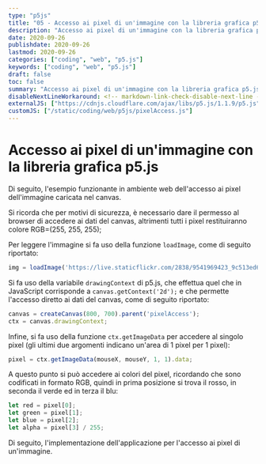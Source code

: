 ```yaml
---
type: "p5js"
title: "05 - Accesso ai pixel di un'immagine con la libreria grafica p5.js"
description: "Accesso ai pixel di un'immagine con la libreria grafica p5.js"
date: 2020-09-26
publishdate: 2020-09-26
lastmod: 2020-09-26
categories: ["coding", "web", "p5.js"]
keywords: ["coding", "web", "p5.js"]
draft: false
toc: false
summary: "Accesso ai pixel di un'immagine con la libreria grafica p5.js"
disableNextLineWorkaround: <!-- markdown-link-check-disable-next-line -->
externalJS: ["https://cdnjs.cloudflare.com/ajax/libs/p5.js/1.1.9/p5.js"]
customJS: ["/static/coding/web/p5js/pixelAccess.js"]
---
```


# Accesso ai pixel di un'immagine con la libreria grafica p5.js

Di seguito, l'esempio funzionante in ambiente web dell'accesso ai pixel dell'immagine caricata nel canvas.

Si ricorda che per motivi di sicurezza, è necessario dare il permesso al browser di accedere ai dati del canvas, altrimenti tutti i pixel restituiranno colore RGB=(255, 255, 255);

Per leggere l'immagine si fa uso della funzione ``loadImage``, come di seguito riportato:

```javascript
img = loadImage('https://live.staticflickr.com/2838/9541969423_9c513ed6a1_b.jpg');
```

Si fa uso della variabile ``drawingContext`` di p5.js, che effettua quel che in JavaScript corrisponde a ``canvas.getContext('2d');`` e che permette l'accesso diretto ai dati del canvas, come di seguito riportato:

```javascript
canvas = createCanvas(800, 700).parent('pixelAccess');
ctx = canvas.drawingContext;
```

Infine, si fa uso della funzione ``ctx.getImageData`` per accedere al singolo pixel (gli ultimi due argomenti indicano un'area di 1 pixel per 1 pixel):

```javascript
pixel = ctx.getImageData(mouseX, mouseY, 1, 1).data;
```

A questo punto si può accedere ai colori del pixel, ricordando che sono codificati in formato RGB, quindi in prima posizione si trova il rosso, in seconda il verde ed in terza il blu:

```javascript
let red = pixel[0];
let green = pixel[1];
let blue = pixel[2];
let alpha = pixel[3] / 255;
```

Di seguito, l'implementazione dell'applicazione per l'accesso ai pixel di un'immagine.

<div id="pixelAccess"></div>
